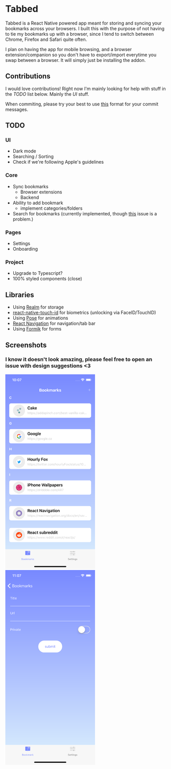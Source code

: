 # Tabbed

Tabbed is a React Native powered app meant for storing and syncing your bookmarks across your browsers. I built this with the purpose of not having to tie my bookmarks up with a browser, since I tend to switch between Chrome, Firefox and Safari quite often.

I plan on having the app for mobile browsing, and a browser extension/companion so you don't have to export/import everytime you swap between a browser. It will simply just be installing the addon.

## Contributions

I would love contributions! Right now I'm mainly looking for help with stuff in the _TODO_ list below. Mainly the _UI_ stuff.

When commiting, please try your best to use [this](http://karma-runner.github.io/2.0/dev/git-commit-msg.html) format for your commit messages.

## TODO

### UI

* Dark mode
* Searching / Sorting
* Check if we're following Apple's guidelines

### Core

* Sync bookmarks
  * Browser extensions
  * Backend
* Ability to add bookmark
  * implement categories/folders
* Search for bookmarks (currently implemented, though [this](https://github.com/facebook/react-native/issues/4845) issue is a problem.)

### Pages

* Settings
* Onboarding

### Project

* Upgrade to Typescript?
* 100% styled components (close)

## Libraries

* Using [Realm](https://realm.io/docs/javascript/latest/) for storage
* [react-native-touch-id](https://github.com/naoufal/react-native-touch-id) for biometrics (unlocking via FaceID/TouchID)
* Using [Pose](https://popmotion.io/pose/) for animations
* [React Navigation](https://github.com/react-navigation) for navigation/tab bar
* Using [Formik](https://github.com/jaredpalmer/formik) for forms

## Screenshots

### I know it doesn't look amazing, please feel free to open an issue with design suggestions <3

<img src="./screenshots/SS1.png" alt="Tabbed homescreen" width=281 height=609/>
<img src="./screenshots/SS2.png" alt="Tabbed add bookmark form" width=281 height=609/>
